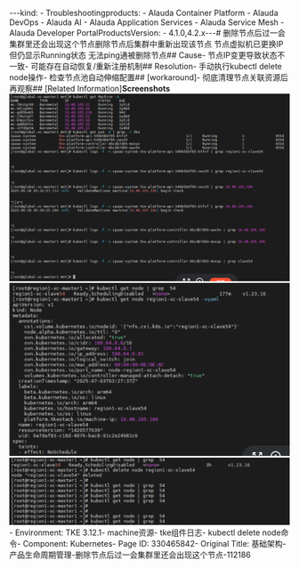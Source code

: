---kind:   - Troubleshootingproducts:    - Alauda Container Platform   - Alauda DevOps   - Alauda AI   - Alauda Application Services   - Alauda Service Mesh   - Alauda Developer PortalProductsVersion:   - 4.1.0,4.2.x---<!-- A type of document that involves encountering a fault, diag...it, performing root cause analysis, and providing solutions. --># 删除节点后过一会集群里还会出现这个节点删除节点后集群中重新出现该节点 节点虚拟机已更换IP但仍显示Running状态 无法ping通被删除节点## Cause- 节点IP变更导致状态不一致- 可能存在自动恢复/重新注册机制## Resolution- 手动执行kubectl delete node操作- 检查节点池自动伸缩配置## [workaround]- 彻底清理节点关联资源后再观察## [Related Information]**Screenshots**![](assets/ji-chu-jia-gou-chan-pin-sheng-ming-zhou-qi-guan-li-shan-chu-jie-dian-hou-guo-yi/mceclip2_1751525505108_n21kk.png)![](assets/ji-chu-jia-gou-chan-pin-sheng-ming-zhou-qi-guan-li-shan-chu-jie-dian-hou-guo-yi/mceclip1_1751525500916_0afnc.png)![](assets/ji-chu-jia-gou-chan-pin-sheng-ming-zhou-qi-guan-li-shan-chu-jie-dian-hou-guo-yi/mceclip0_1751525497812_kntug.png)- Environment: TKE 3.12.1- machine资源- tke组件日志- kubectl delete node命令- Component: Kubernetes- Page ID: 330465842- Original Title: 基础架构-产品生命周期管理-删除节点后过一会集群里还会出现这个节点-112186